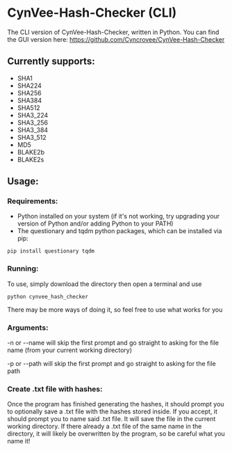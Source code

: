 # CynVee-Hash-Checker (CLI)

The CLI version of CynVee-Hash-Checker, written in Python.
You can find the GUI version here: https://github.com/Cyncrovee/CynVee-Hash-Checker

## Currently supports:
- SHA1
- SHA224
- SHA256
- SHA384
- SHA512
- SHA3_224
- SHA3_256
- SHA3_384
- SHA3_512
- MD5
- BLAKE2b
- BLAKE2s

## Usage:
### Requirements:
- Python installed on your system (if it's not working, try upgrading your version of Python and/or adding Python to your PATH)
- The questionary and tqdm python packages, which can be installed via pip:
```
pip install questionary tqdm
```

### Running:
To use, simply download the directory then open a terminal and use 
```
python cynvee_hash_checker
```
There may be more ways of doing it, so feel free to use what works for you

### Arguments:
-n or --name will skip the first prompt and go straight to asking for the file name (from your current working directory)

-p or --path will skip the first prompt and go straight to asking for the file path

### Create .txt file with hashes:
Once the program has finished generating the hashes, it should prompt you to optionally save a .txt file with the hashes stored inside. If you accept, it should prompt you to name said .txt file. It will save the file in the current working directory. If there already a .txt file of the same name in the directory, it will likely be overwritten by the program, so be careful what you name it!
